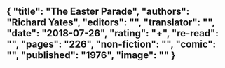 {
 "title": "The Easter Parade",
 "authors": "Richard Yates",
 "editors": "",
 "translator": "",
 "date": "2018-07-26",
 "rating": "+",
 "re-read": "",
 "pages": "226",
 "non-fiction": "",
 "comic": "",
 "published": "1976",
 "image": ""
}
---

